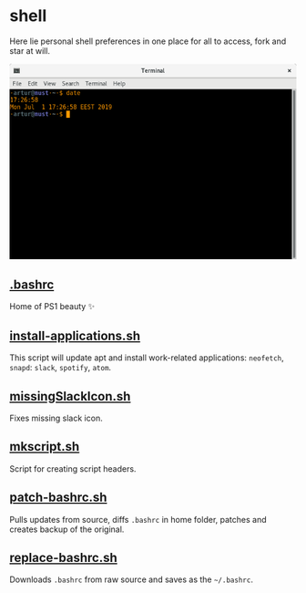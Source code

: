 # shell

Here lie personal shell preferences in one place for all to access, fork and star at will.

![Terminal emulator](https://github.com/akerge/shell/raw/master/terminal.png "Terminal emulator")

## [.bashrc](.bashrc)

Home of PS1 beauty :sparkles:

## [install-applications.sh](install-applications.sh)

This script will update apt and install work-related applications: `neofetch`, `snapd`: `slack`, `spotify`, `atom`.

## [missingSlackIcon.sh](missingSlackIcon.sh)

Fixes missing slack icon.

## [mkscript.sh](mkscript.sh)

Script for creating script headers.  

## [patch-bashrc.sh](patch-bashrc.sh)

Pulls updates from source, diffs `.bashrc` in home folder, patches and creates backup of the original.

## [replace-bashrc.sh](replace-bashrc.sh)

Downloads `.bashrc` from raw source and saves as the `~/.bashrc`.
